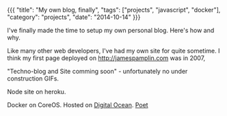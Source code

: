 {{{
  "title": "My own blog, finally",
  "tags": ["projects", "javascript", "docker"],
  "category": "projects",
  "date": "2014-10-14"
}}}

I've finally made the time to setup my own personal blog. Here's how and why.

Like many other web developers, I've had my own site for quite sometime. I think my first page deployed on http://jamespamplin.com was in 2007,

"Techno-blog and Site comming soon" - unfortunately no under construction GIFs.


Node site on heroku.

Docker on CoreOS. Hosted on [Digital Ocean](http://www.digitalocean.com/?refcode=c0a34dd866c3).
[Poet](http://jsantell.github.io/poet/)
